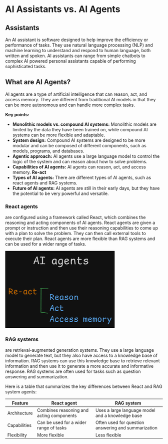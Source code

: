 # AI Assistants vs. AI Agents

## Assistants

An AI assistant is software designed to help improve the efficiency or performance of tasks. They use natural language processing (NLP) and machine learning to understand and respond to human language, both written and spoken. AI assistants can range from simple chatbots to complex AI powered personal assistants capable of performing sophisticated tasks.

## What are AI Agents?

AI agents are a type of artificial intelligence that can reason, act, and access memory. They are different from traditional AI models in that they can be more autonomous and can handle more complex tasks.

**Key points:**

* **Monolithic models vs. compound AI systems:** Monolithic models are limited by the data they have been trained on, while compound AI systems can be more flexible and adaptable.
* **System design:** Compound AI systems are designed to be more modular and can be composed of different components, such as models, programs, and databases.
* **Agentic approach:** AI agents use a large language model to control the logic of the system and can reason about how to solve problems.
* **Capabilities of AI agents:** AI agents can reason, act, and access memory. **Re-act**
* **Types of AI agents:** There are different types of AI agents, such as react agents and RAG systems.
* **Future of AI agents:** AI agents are still in their early days, but they have the potential to be very powerful and versatile.

### React agents

are configured using a framework called React, which combines the reasoning and acting components of AI agents. React agents are given a prompt or instruction and then use their reasoning capabilities to come up with a plan to solve the problem. They can then call external tools to execute their plan. React agents are more flexible than RAG systems and can be used for a wider range of tasks.

![AI agents](./agents-react.png)

### RAG systems

are retrieval-augmented generation systems. They use a large language model to generate text, but they also have access to a knowledge base of information. RAG systems can use this knowledge base to retrieve relevant information and then use it to generate a more accurate and informative response. RAG systems are often used for tasks such as question answering and summarization.

Here is a table that summarizes the key differences between React and RAG system agents:

| Feature | React agent | RAG system |
|---|---|---|
| Architecture | Combines reasoning and acting components | Uses a large language model and a knowledge base |
| Capabilities | Can be used for a wider range of tasks | Often used for question answering and summarization |
| Flexibility | More flexible | Less flexible |
